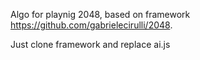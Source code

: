 Algo for playnig 2048, based on framework https://github.com/gabrielecirulli/2048.

Just clone framework and replace ai.js
